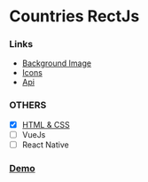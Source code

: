 # Countries RectJs
### Links
- [Background Image](https://www.psdgraphics.com/backgrounds/world-map-background/)
- [Icons](https://flaticon.com)
- [Api](https://restcountries.eu/)

### OTHERS
- [x] [HTML & CSS](https://github.com/ilyasbat/countries-html-css)
- [ ] VueJs
- [ ] React Native

### [Demo](https://countries-with-react-js.vercel.app/)

